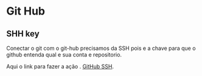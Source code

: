 <h1>Git Hub</h1>

<h2>SHH key</h2>
  
<p>Conectar o git com o git-hub precisamos da SSH pois e a chave para que o github entenda qual e sua conta e repositorio.</p>

Aqui o link para fazer a ação . [GitHub SSH](https://docs.github.com/en/authentication/connecting-to-github-with-ssh/generating-a-new-ssh-key-and-adding-it-to-the-ssh-agent).

